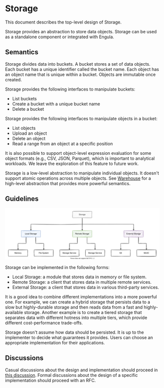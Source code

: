 # Storage

This document describes the top-level design of Storage.

Storage provides an abstraction to store data objects.
Storage can be used as a standalone component or integrated with Engula.

## Semantics

Storage divides data into buckets.
A bucket stores a set of data objects.
Each bucket has a unique identifier called the bucket name.
Each object has an object name that is unique within a bucket.
Objects are immutable once created.

Storage provides the following interfaces to manipulate buckets:

- List buckets
- Create a bucket with a unique bucket name
- Delete a bucket

Storage provides the following interfaces to manipulate objects in a bucket:

- List objects
- Upload an object
- Delete an object
- Read a range from an object at a specific position

It is also possible to support object-level expression evaluation for some object formats (e.g., CSV, JSON, Parquet), which is important to analytical workloads.
We leave the exploration of this feature to future work.

Storage is a low-level abstraction to manipulate individual objects. It doesn't support atomic operations across multiple objects.
See [Warehouse](warehouse.md) for a high-level abstraction that provides more powerful semantics.

## Guidelines

![Abstraction](images/storage-abstraction.drawio.svg)

Storage can be implemented in the following forms:

- Local Storage: a module that stores data in memory or file system.
- Remote Storage: a client that stores data in multiple remote services.
- External Storage: a client that stores data in various third-party services.

It is a good idea to combine different implementations into a more powerful one.
For example, we can create a hybrid storage that persists data to a slow but highly-durable storage and then reads data from a fast and highly-available storage.
Another example is to create a tiered storage that separates data with different hotness into multiple tiers, which provide different cost-performance trade-offs.

Storage doesn't assume how data should be persisted.
It is up to the implementer to decide what guarantees it provides.
Users can choose an appropriate implementation for their applications.

## Discussions

Casual discussions about the design and implementation should proceed in [this discussion][storage-discussion].
Formal discussions about the design of a specific implementation should proceed with an RFC.

[storage-discussion]: https://github.com/engula/engula/discussions/79
